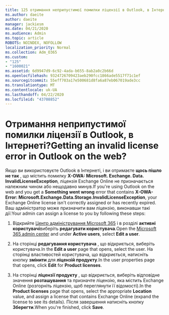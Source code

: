 ```yaml
---
title: 125 отримання неприпустимої помилки ліцензії в Outlook, в Інтернеті?
ms.author: daeite
author: daeite
manager: jackiesm
ms.date: 04/21/2020
ms.audience: Admin
ms.topic: article
ROBOTS: NOINDEX, NOFOLLOW
localization_priority: Normal
ms.collection: Adm_O365
ms.custom:
- "125"
- "1600021"
ms.assetid: 6d9947d9-6c92-4ada-b655-8ab2a0c2b66d
ms.openlocfilehash: 9324726709423aeb290fcc1866ade5517f71c1ef
ms.sourcegitcommit: 55eff703a17e500681d8fa6a87eb067019ade3cc
ms.translationtype: MT
ms.contentlocale: uk-UA
ms.lasthandoff: 04/22/2020
ms.locfileid: "43708852"
---
```

# <a name="getting-an-invalid-license-error-in-outlook-on-the-web"></a><span data-ttu-id="35ec3-102">Отримання неприпустимої помилки ліцензії в Outlook, в Інтернеті?</span><span class="sxs-lookup"><span data-stu-id="35ec3-102">Getting an invalid license error in Outlook on the web?</span></span>

<span data-ttu-id="35ec3-103">Якщо ви використовуєте Outlook в Інтернеті, і ви отримаєте **щось пішло не так** , що містить помилку **X-OWA: Microsoft. Exchange. Data. InvalidLicenseException**, ліцензія Exchange Online не призначається належним чином або нещодавно минув.</span><span class="sxs-lookup"><span data-stu-id="35ec3-103">If you're using Outlook on the web and you get a **Something went wrong** error that contains **X-OWA-Error: Microsoft.Exchange.Data.Storage.InvalidLicenseException**, your Exchange Online license isn't correctly assigned or has recently expired.</span></span> <span data-ttu-id="35ec3-104">Ваш адміністратор може призначити вам ліцензію, виконавши такі дії:</span><span class="sxs-lookup"><span data-stu-id="35ec3-104">Your admin can assign a license to you by following these steps:</span></span>
  
1. <span data-ttu-id="35ec3-105">Відкрийте [Центр адміністрування Microsoft 365](https://portal.office.com/adminportal/home#/homepage) і в розділі **активні користувачі**виберіть **редагувати користувача**.</span><span class="sxs-lookup"><span data-stu-id="35ec3-105">Open the [Microsoft 365 admin center](https://portal.office.com/adminportal/home#/homepage) and under **Active users**, select **Edit a user**.</span></span>

2. <span data-ttu-id="35ec3-106">На сторінці **редагування користувача** , що відкриється, виберіть користувача.</span><span class="sxs-lookup"><span data-stu-id="35ec3-106">In the **Edit a user** page that opens, select the user.</span></span> <span data-ttu-id="35ec3-107">На сторінці властивостей користувача, що відкриється, натисніть кнопку **змінити** для **ліцензій продукту**.</span><span class="sxs-lookup"><span data-stu-id="35ec3-107">In the user properties page that opens, click **Edit** for **Product licenses**.</span></span>

3. <span data-ttu-id="35ec3-108">На сторінці **ліцензії продукту** , що відкриється, виберіть відповідне значення **розташування** та призначте ліцензію, яка містить Exchange Online (розгорніть ліцензію, щоб переглянути її відомості).</span><span class="sxs-lookup"><span data-stu-id="35ec3-108">In the **Product licenses** page that opens, select the appropriate **Location** value, and assign a license that contains Exchange Online (expand the license to see its details).</span></span> <span data-ttu-id="35ec3-109">Після завершення натисніть кнопку **Зберегти**.</span><span class="sxs-lookup"><span data-stu-id="35ec3-109">When you're finished, click **Save**.</span></span>
